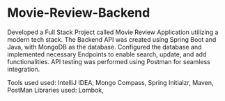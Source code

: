 # Movie-Review-Backend

Developed a Full Stack Project called Movie Review Application utilizing a modern tech stack. 
The Backend API was created using Spring Boot and Java, with MongoDB as the database. 
Configured the database and implemented necessary Endpoints to enable search, update, and add functionalities. 
API testing was performed using Postman for seamless integration.

Tools used used: IntelliJ IDEA, Mongo Compass, Spring Initialzr, Maven, PostMan
Libraries used: Lombok, 


